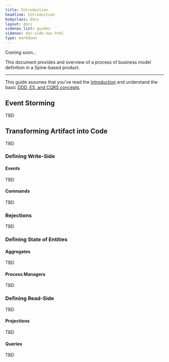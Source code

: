 ```yaml
---
title: Introduction
headline: Introduction
bodyclass: docs
layout: docs
sidenav_list: guides
sidenav: doc-side-nav.html
type: markdown
---
```


<p class="coming-soon">Coming soon...</p>

<p>This document provides and overview of a process of
business model definition in a Spine-based product.</p>

<hr>

This guide assumes that you've read the [Introduction]({{site.baseurl}}/docs/guides/introduction.html) and
understand the basic [DDD, ES, and CQRS concepts]({{site.baseurl}}/docs/guides/concepts.html).

## Event Storming

TBD

## Transforming Artifact into Code

TBD

### Defining Write-Side

#### Events

TBD

#### Commands

TBD

### Rejections

TBD

### Defining State of Entities

#### Aggregates

TBD

#### Process Managers

TBD

### Defining Read-Side

TBD

#### Projections

TBD

#### Queries

TBD




